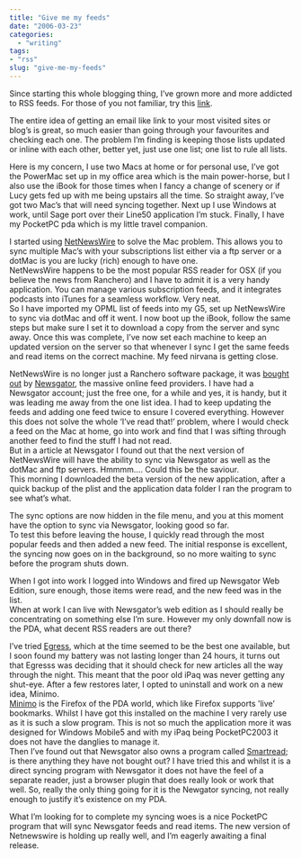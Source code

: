 ```yaml
---
title: "Give me my feeds"
date: "2006-03-23"
categories: 
  - "writing"
tags:
- "rss"
slug: "give-me-my-feeds"
---
```


Since starting this whole blogging thing, I’ve grown more and more addicted to RSS feeds. For those of you not familiar, try this [link](https://www.xml.com/pub/a/2002/12/18/dive-into-xml.html).

The entire idea of getting an email like link to your most visited sites or blog’s is great, so much easier than going through your favourites and checking each one. The problem I’m finding is keeping those lists updated or inline with each other, better yet, just use one list; one list to rule all lists.  
  
Here is my concern, I use two Macs at home or for personal use, I’ve got the PowerMac set up in my office area which is the main power-horse, but I also use the iBook for those times when I fancy a change of scenery or if Lucy gets fed up with me being upstairs all the time. So straight away, I’ve got two Mac’s that will need syncing together. Next up I use Windows at work, until Sage port over their Line50 application I’m stuck. Finally, I have my PocketPC pda which is my little travel companion.

I started using [NetNewsWire](https://ranchero.com/netnewswire/) to solve the Mac problem. This allows you to sync multiple Mac’s with your subscriptions list either via a ftp server or a dotMac is you are lucky (rich) enough to have one.  
NetNewsWire happens to be the most popular RSS reader for OSX (if you believe the news from Ranchero) and I have to admit it is a very handy application. You can manage various subscription feeds, and it integrates podcasts into iTunes for a seamless workflow. Very neat.  
So I have imported my OPML list of feeds into my G5, set up NetNewsWire to sync via dotMac and off it went. I now boot up the iBook, follow the same steps but make sure I set it to download a copy from the server and sync away. Once this was complete, I’ve now set each machine to keep an updated version on the server so that whenever I sync I get the same feeds and read items on the correct machine. My feed nirvana is getting close.

NetNewsWire is no longer just a Ranchero software package, it was [bought out](https://newsgator.com/NetNewsWire.aspx) by [Newsgator](https://newsgator.com/home.aspx), the massive online feed providers. I have had a Newsgator account; just the free one, for a while and yes, it is handy, but it was leading me away from the one list idea. I had to keep updating the feeds and adding one feed twice to ensure I covered everything. However this does not solve the whole ‘I’ve read that!’ problem, where I would check a feed on the Mac at home, go into work and find that I was sifting through another feed to find the stuff I had not read.  
But in a article at Newsgator I found out that the next version of NetNewsWire will have the ability to sync via Newsgator as well as the dotMac and ftp servers. Hmmmm…. Could this be the saviour.  
This morning I downloaded the beta version of the new application, after a quick backup of the plist and the application data folder I ran the program to see what’s what.

The sync options are now hidden in the file menu, and you at this moment have the option to sync via Newsgator, looking good so far.  
To test this before leaving the house, I quickly read through the most popular feeds and then added a new feed. The initial response is excellent, the syncing now goes on in the background, so no more waiting to sync before the program shuts down.

When I got into work I logged into Windows and fired up Newsgator Web Edition, sure enough, those items were read, and the new feed was in the list.  
When at work I can live with Newsgator’s web edition as I should really be concentrating on something else I’m sure. However my only downfall now is the PDA, what decent RSS readers are out there?

I’ve tried [Egress](https://www.garishkernels.net/egress.html), which at the time seemed to be the best one available, but I soon found my battery was not lasting longer than 24 hours, it turns out that Egresss was deciding that it should check for new articles all the way through the night. This meant that the poor old iPaq was never getting any shut-eye. After a few restores later, I opted to uninstall and work on a new idea, Minimo.  
[Minimo](https://www.mozilla.org/projects/minimo/) is the Firefox of the PDA world, which like Firefox supports 'live’ bookmarks. Whilst I have got this installed on the machine I very rarely use as it is such a slow program. This is not so much the application more it was designed for Windows Mobile5 and with my iPaq being PocketPC2003 it does not have the danglies to manage it.  
Then I’ve found out that Newsgator also owns a program called [Smartread](https://smartfeed.org/smartread/download.html); is there anything they have not bought out? I have tried this and whilst it is a direct syncing program with Newsgator it does not have the feel of a separate reader, just a browser plugin that does really look or work that well. So, really the only thing going for it is the Newgator syncing, not really enough to justify it’s existence on my PDA.

What I’m looking for to complete my syncing woes is a nice PocketPC program that will sync Newsgator feeds and read items. The new version of Netnewswire is holding up really well, and I’m eagerly awaiting a final release.
